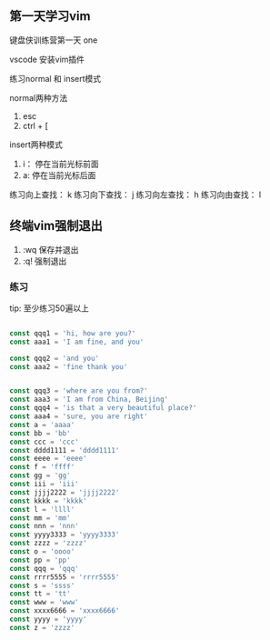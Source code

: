 ## 第一天学习vim

键盘侠训练营第一天 one

vscode 安装vim插件

练习normal 和 insert模式

normal两种方法
1. esc
2. ctrl + [

insert两种模式

1. i： 停在当前光标前面
2. a:  停在当前光标后面

练习向上查找： k
练习向下查找： j
练习向左查找： h
练习向由查找： l


## 终端vim强制退出
1. :wq   保存并退出
2. :q!   强制退出

### 练习
tip: 至少练习50遍以上


```js

const qqq1 = 'hi, how are you?'
const aaa1 = 'I am fine, and you' 

const qqq2 = 'and you'
const aaa2 = 'fine thank you'

```

```js

const qqq3 = 'where are you from?'
const aaa3 = 'I am from China, Beijing'
const qqq4 = 'is that a very beautiful place?'
const aaa4 = 'sure, you are right'
const a = 'aaaa'
const bb = 'bb' 
const ccc = 'ccc'
const dddd1111 = 'dddd1111'
const eeee = 'eeee'
const f = 'ffff'
const gg = 'gg'
const iii = 'iii'
const jjjj2222 = 'jjjj2222'
const kkkk = 'kkkk'
const l = 'llll'
const mm = 'mm'
const nnn = 'nnn'
const yyyy3333 = 'yyyy3333'
const zzzz = 'zzzz'
const o = 'oooo'
const pp = 'pp'
const qqq = 'qqq'
const rrrr5555 = 'rrrr5555'
const s = 'ssss'
const tt = 'tt'
const www = 'www'
const xxxx6666 = 'xxxx6666'
const yyyy = 'yyyy'
const z = 'zzzz'
```







